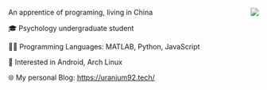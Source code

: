 An apprentice of programing, living in China
<img align="right" src="https://github-readme-stats-one-bice.vercel.app/api?username=SherlockChiang&show_icons=true&include_all_commits=true&count_private=true&role=OWNER,ORGANIZATION_MEMBER,COLLABORATOR" />


🎓 Psychology undergraduate student

👩‍💻 Programming Languages: MATLAB, Python, JavaScript

🐧 Interested in Android, Arch Linux

🌐 My personal Blog: https://uranium92.tech/
